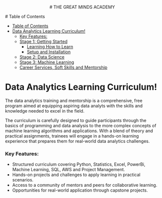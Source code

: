 <p align="center">
# THE GREAT MINDS ACADEMY
</p>
# Table of Contents


- [Table of Contents ](#table-of-contents)
- [Data Analytics Learning Curriculum!](#data-analytics-learning-curriculum)
    - [Key Features:](#key-features)
  - [Stage 1: Getting Started](#stage-1-getting-started)
    - [Learning How to Learn](#learning-how-to-learn)
    - [Setup and Installation](#setup-and-installation)
  - [Stage 2: Data Science](#stage-2-data-science)
  - [Stage 3: Machine Learning](#stage-3-machine-learning)
  - [Career Services, Soft Skills and Mentorship](#career-services-soft-skills-and-mentorship)

#  Data Analytics Learning Curriculum!

The data analytics training and mentorship is a comprehensive, free program aimed at equipping aspiring data analyts with the skills and knowledge needed to excel in the field. 

The curriculum is carefully designed to guide participants through the basics of programming and data analysis to the more complex concepts of machine learning algorithms and applications. With a blend of theory and practical assignments, trainees will engage in a hands-on learning experience that prepares them for real-world data analytics challenges.

### Key Features:
- Structured curriculum covering Python, Statistics, Excel, PowerBi, Machine Learning, SQL, AWS and Project Management.
- Hands-on projects and challenges to apply learning in practical scenarios.
- Access to a community of mentors and peers for collaborative learning.
- Opportunities for real-world application through capstone projects.
